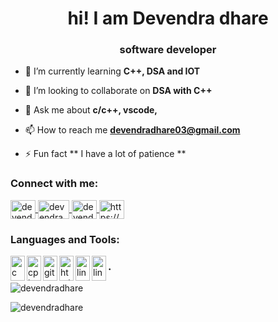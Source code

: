<h1 align="center">hi! I am Devendra dhare</h1>
<h3 align="center">software developer</h3>

- 🌱 I’m currently learning **C++, DSA and IOT**

- 👯 I’m looking to collaborate on **DSA with C++**

- 💬 Ask me about **c/c++, vscode,**

- 📫 How to reach me **devendradhare03@gmail.com**

<!-- - 📄 Know about my experiences [https://bit.ly/3PIR6UK](https://bit.ly/3PIR6UK)
 -->
- ⚡ Fun fact **   I have a lot of patience **

<h3 align="left">Connect with me:</h3>
<p align="left">
  <a href="https://linkedin.com/in/devendra dhare" target="blank">
    <img align="center" src="https://www.logo.wine/a/logo/LinkedIn/LinkedIn-Icon-Logo.wine.svg" alt="devendra dhare" height="30" width="40" />
  </a>
  
  <a href="https://instagram.com/devendra_dhare22" target="blank">
    <img align="center" src="https://www.logo.wine/a/logo/Instagram/Instagram-Logo.wine.svg" alt="devendra_dhare22" height="30" width="50" />
  </a>
  
  <a href="https://www.youtube.com/@CODENDRAM" target="blank">
    <img align="center" src="https://www.logo.wine/a/logo/YouTube/YouTube-Icon-Full-Color-Logo.wine.svg" alt="devendra dhare, devendroid 2" height="30" width="40" />
  </a>
  
  <a href="https://discord.gg/https://discord.gg/mWqF92Bd" target="blank">
    <img align="center" src="https://www.logo.wine/a/logo/Discord_(software)/Discord_(software)-Logo-Color-Logo.wine.svg" alt="https://discord.gg/mWqF92Bd" height="30" width="40" />
  </a>
  
</p>

<h3 align="left">Languages and Tools:</h3>
<p align="left"> 
  
  <a href="https://www.google.com/search?q=c programming language" target="_blank" rel="noreferrer" > 
    <img align="left" src="https://upload.wikimedia.org/wikipedia/commons/1/18/C_Programming_Language.svg" alt="c" width="23" height="40"/> 
  </a> 
  
  <a href="https://www.google.com/search?q=c%2B%2B" target="_blank" rel="noreferrer"> 
    <img align="left" src="https://upload.wikimedia.org/wikipedia/commons/1/18/ISO_C%2B%2B_Logo.svg" alt="cplusplus" width="23" height="40"/> 
  </a> 
  
  <a href="https://www.google.com/search?q=git" target="_blank" rel="noreferrer"> 
    <img align="left" src="https://git-scm.com/images/logos/downloads/Git-Icon-1788C.svg" alt="git" width="23" height="40"/> 
  </a> 
  
  <a href="https://www.google.com/search?q=html" target="_blank" rel="noreferrer"> 
    <img align="left" src="https://upload.wikimedia.org/wikipedia/commons/3/38/HTML5_Badge.svg" alt="html5" width="23" height="40"/> 
  </a> 
  
  <a href="https://www.google.com/search?q=css" target="_blank" rel="noreferrer"> 
    <img align="left" src="https://upload.wikimedia.org/wikipedia/commons/6/62/CSS3_logo.svg" alt="linux" width="23" height="40"/>   
  </a> 
  
  <a href="https://www.google.com/search?q=javascript" target="_blank" rel="noreferrer"> 
    <img align="left" src="https://upload.wikimedia.org/wikipedia/commons/9/99/Unofficial_JavaScript_logo_2.svg" alt="linux" width="23" height="40"/>   
  </a>
  
</p>
<h3 align="left"> . </h3>

<p>
  <img align="center" src="https://github-readme-stats.vercel.app/api/top-langs?username=devendradhare&show_icons=true&theme=tokyonight&locale=en&layout=compact" alt="devendradhare" />
  <p>
       
  </p>
  <img align="center" src="https://github-readme-stats.vercel.app/api?username=devendradhare&show_icons=true&theme=tokyonight&locale=en" alt="devendradhare" />
</p>
